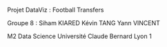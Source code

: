 Projet DataViz : Football Transfers

Groupe 8 :
Siham KIARED
Kévin TANG
Yann VINCENT

M2 Data Science
Université Claude Bernard Lyon 1
